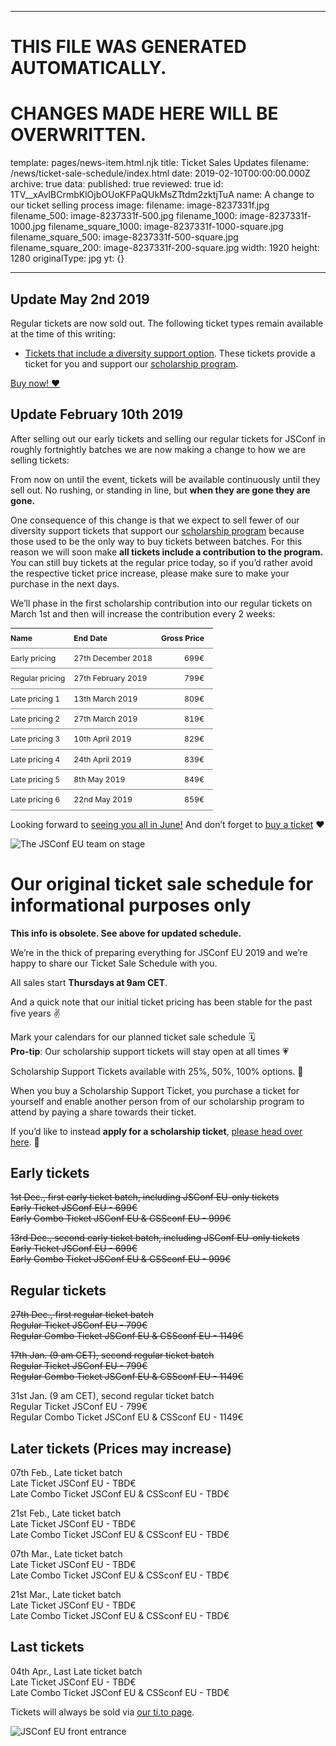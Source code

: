 ----

# THIS FILE WAS GENERATED AUTOMATICALLY.
# CHANGES MADE HERE WILL BE OVERWRITTEN.

template: pages/news-item.html.njk
title: Ticket Sales Updates
filename: /news/ticket-sale-schedule/index.html
date: 2019-02-10T00:00:00.000Z
archive: true
data:
  published: true
  reviewed: true
  id: 1TV__xAvIBCrmbKlOjbOUoKFPaQUkMsZTtdm2zktjTuA
  name: A change to our ticket selling process
  image:
    filename: image-8237331f.jpg
    filename_500: image-8237331f-500.jpg
    filename_1000: image-8237331f-1000.jpg
    filename_square_1000: image-8237331f-1000-square.jpg
    filename_square_500: image-8237331f-500-square.jpg
    filename_square_200: image-8237331f-200-square.jpg
    width: 1920
    height: 1280
    originalType: jpg
yt: {}

----


## Update May 2nd 2019

Regular tickets are now sold out. The following ticket types remain available
at the time of this writing:

- [Tickets that include a diversity support
option](https://ti.to/jsconfeu/jsconf-eu-x-2019/). These tickets provide a
ticket for you and support our [scholarship program](/scholarships/).

[Buy now! ❤️](https://ti.to/jsconfeu/jsconf-eu-x-2019/)

## Update February 10th 2019

After selling out our early tickets and selling our regular tickets for JSConf
in roughly fortnightly batches we are now making a change to how we are selling
tickets:

From now on until the event, tickets will be available continuously until they
sell out. No rushing, or standing in line, but **when they are gone they are
gone.**

One consequence of this change is that we expect to sell fewer of our diversity
support tickets that support our [scholarship program](/scholarships/) because
those used to be the only way to buy tickets between batches. For this reason
we will soon make **all tickets include a contribution to the program.** You
can still buy tickets at the regular price today, so if you’d rather avoid the
respective ticket price increase, please make sure to make your purchase in the
next days.

We’ll phase in the first scholarship contribution into our regular tickets on
March 1st and then will increase the contribution every 2 weeks:

<style>
th {
text-align: left;
}
tr td:nth-child(3) {
text-align: right;
}
table {
border-collapse: collapse;
font-size: .875em;
line-height: 1.25;
}
td, th {
border-bottom: 1px solid grey;
padding: 8px 14px 8px 0;
vertical-align: top;
}
</style>

| Name            |  End Date            | Gross Price |
|-----------------|----------------------|-------------|
| Early pricing   | 27th December 2018   | 699€ |
| Regular pricing | 27th February 2019   | 799€ |
| Late pricing 1  | 13th March 2019      | 809€ |
| Late pricing 2  | 27th March 2019      | 819€ |
| Late pricing 3  | 10th April 2019      | 829€ |
| Late pricing 4  | 24th April 2019      | 839€ |
| Late pricing 5  | 8th May 2019         | 849€ |
| Late pricing 6  | 22nd May 2019        | 859€ |

Looking forward to [seeing you all in
June!](https://ti.to/jsconfeu/jsconf-eu-x-2019/) And don’t forget to [buy a
ticket](https://ti.to/jsconfeu/jsconf-eu-x-2019/) ❤️

![The JSConf EU team on stage](contents:images/cms/image-8237331f-1000.jpg)



# Our original ticket sale schedule for informational purposes only

**This info is obsolete. See above for updated schedule.**

We’re in the thick of preparing everything for JSConf EU 2019 and we’re happy
to share our Ticket Sale Schedule with you.

All sales start **Thursdays at 9am CET**.

And a quick note that our initial ticket pricing has been stable for the past
five years ✌️

Mark your calendars for our planned ticket sale schedule 🗓<br>
**Pro-tip**: Our scholarship support tickets will stay open at all times 💗

Scholarship Support Tickets available with 25%, 50%, 100% options. 🎉

When you buy a Scholarship Support Ticket, you purchase a ticket for yourself
and enable another person from of our scholarship program to attend by paying a
share towards their ticket.

If you’d like to instead **apply for a scholarship ticket**, [please head over
here](/scholarships/). 💖

## Early tickets

~~1st Dec., first early ticket batch, including JSConf EU-only tickets~~<br>
~~Early Ticket JSConf EU - 699€~~<br>
~~Early Combo Ticket JSConf EU & CSSconf EU - 999€~~<br>

~~13rd Dec., second early ticket batch, including JSConf EU-only tickets~~<br>
~~Early Ticket JSConf EU - 699€~~<br>
~~Early Combo Ticket JSConf EU & CSSconf EU - 999€~~<br>


## Regular tickets

~~27th Dec., first regular ticket batch~~<br>
~~Regular Ticket JSConf EU - 799€~~<br>
~~Regular Combo Ticket JSConf EU & CSSconf EU - 1149€~~<br>

~~17th Jan. (9 am CET), second regular ticket batch~~<br>
~~Regular Ticket JSConf EU - 799€~~<br>
~~Regular Combo Ticket JSConf EU & CSSconf EU - 1149€~~<br>

31st Jan. (9 am CET), second regular ticket batch<br>
Regular Ticket JSConf EU - 799€<br>
Regular Combo Ticket JSConf EU & CSSconf EU - 1149€<br>

## Later tickets (Prices may increase)

07th Feb., Late ticket batch<br>
Late Ticket JSConf EU - TBD€<br>
Late Combo Ticket JSConf EU & CSSconf EU - TBD€<br>

21st Feb., Late ticket batch<br>
Late Ticket JSConf EU - TBD€<br>
Late Combo Ticket JSConf EU & CSSconf EU - TBD€<br>

07th Mar., Late ticket batch<br>
Late Ticket JSConf EU - TBD€<br>
Late Combo Ticket JSConf EU & CSSconf EU - TBD€<br>

21st Mar., Late ticket batch<br>
Late Ticket JSConf EU - TBD€<br>
Late Combo Ticket JSConf EU & CSSconf EU - TBD€<br>

## Last tickets

04th Apr., Last Late ticket batch<br>
Late Ticket JSConf EU - TBD€<br>
Late Combo Ticket JSConf EU & CSSconf EU - TBD€<br>

Tickets will always be sold via [our ti.to
page](https://ti.to/jsconfeu/jsconf-eu-x-2019).

![JSConf EU front entrance](contents:images/cms/image-6ea55fac-1000.jpg)



